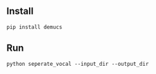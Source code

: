 ## Install

```
pip install demucs
```

## Run

```
python seperate_vocal --input_dir --output_dir
```
